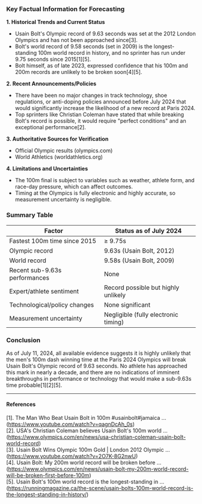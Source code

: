 ### Key Factual Information for Forecasting

**1. Historical Trends and Current Status**
- Usain Bolt's Olympic record of 9.63 seconds was set at the 2012 London Olympics and has not been approached since[3].
- Bolt's world record of 9.58 seconds (set in 2009) is the longest-standing 100m world record in history, and no sprinter has run under 9.75 seconds since 2015[1][5].
- Bolt himself, as of late 2023, expressed confidence that his 100m and 200m records are unlikely to be broken soon[4][5].

**2. Recent Announcements/Policies**
- There have been no major changes in track technology, shoe regulations, or anti-doping policies announced before July 2024 that would significantly increase the likelihood of a new record at Paris 2024.
- Top sprinters like Christian Coleman have stated that while breaking Bolt's record is possible, it would require "perfect conditions" and an exceptional performance[2].

**3. Authoritative Sources for Verification**
- Official Olympic results (olympics.com)
- World Athletics (worldathletics.org)

**4. Limitations and Uncertainties**
- The 100m final is subject to variables such as weather, athlete form, and race-day pressure, which can affect outcomes.
- Timing at the Olympics is fully electronic and highly accurate, so measurement uncertainty is negligible.

### Summary Table

| Factor                        | Status as of July 2024                  |
|-------------------------------|-----------------------------------------|
| Fastest 100m time since 2015  | ≥ 9.75s                                 |
| Olympic record                | 9.63s (Usain Bolt, 2012)                |
| World record                  | 9.58s (Usain Bolt, 2009)                |
| Recent sub-9.63s performances | None                                    |
| Expert/athlete sentiment      | Record possible but highly unlikely      |
| Technological/policy changes  | None significant                        |
| Measurement uncertainty       | Negligible (fully electronic timing)     |

### Conclusion

As of July 11, 2024, all available evidence suggests it is highly unlikely that the men's 100m dash winning time at the Paris 2024 Olympics will break Usain Bolt's Olympic record of 9.63 seconds. No athlete has approached this mark in nearly a decade, and there are no indications of imminent breakthroughs in performance or technology that would make a sub-9.63s time probable[1][2][5].

---

#### References
[1]. The Man Who Beat Usain Bolt in 100m #usainbolt#jamaica ... (https://www.youtube.com/watch?v=qagnDcAh_0s)  
[2]. USA's Christian Coleman believes Usain Bolt's 100m world ... (https://www.olympics.com/en/news/usa-christian-coleman-usain-bolt-world-record)  
[3]. Usain Bolt Wins Olympic 100m Gold | London 2012 Olympic ... (https://www.youtube.com/watch?v=2O7K-8G2nwU)  
[4]. Usain Bolt: My 200m world record will be broken before ... (https://www.olympics.com/en/news/usain-bolt-my-200m-world-record-will-be-broken-first-before-100m)  
[5]. Usain Bolt's 100m world record is the longest-standing in ... (https://runningmagazine.ca/the-scene/usain-bolts-100m-world-record-is-the-longest-standing-in-history/)